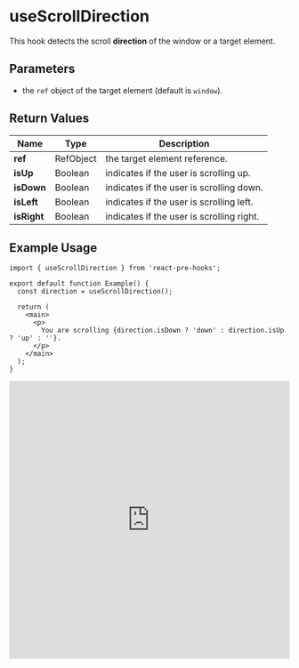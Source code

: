# useScrollDirection

This hook detects the scroll **direction** of the window or a target element.

## Parameters

- the `ref` object of the target element (default is `window`).

## Return Values

| Name        | Type      | Description                               |
| ----------- | --------- | ----------------------------------------- |
| **ref**     | RefObject | the target element reference.             |
| **isUp**    | Boolean   | indicates if the user is scrolling up.    |
| **isDown**  | Boolean   | indicates if the user is scrolling down.  |
| **isLeft**  | Boolean   | indicates if the user is scrolling left.  |
| **isRight** | Boolean   | indicates if the user is scrolling right. |

## Example Usage

<!-- prettier-ignore -->
```tsx
import { useScrollDirection } from 'react-pre-hooks';

export default function Example() {
  const direction = useScrollDirection();

  return (
    <main>
      <p>
        You are scrolling {direction.isDown ? 'down' : direction.isUp ? 'up' : ''}.
      </p>
    </main>
  );
}
```

<iframe src="https://codesandbox.io/embed/usescrolldirection-9ss6d2?fontsize=14&hidenavigation=1&module=%2Fsrc%2FComponent.tsx&theme=dark" style="width:100%; height:500px; border:0; overflow:hidden;" title="useScrollDirection" allow="accelerometer; ambient-light-sensor; camera; encrypted-media; geolocation; gyroscope; hid; microphone; midi; payment; usb; vr; xr-spatial-tracking" sandbox="allow-forms allow-modals allow-popups allow-presentation allow-same-origin allow-scripts"></iframe>
